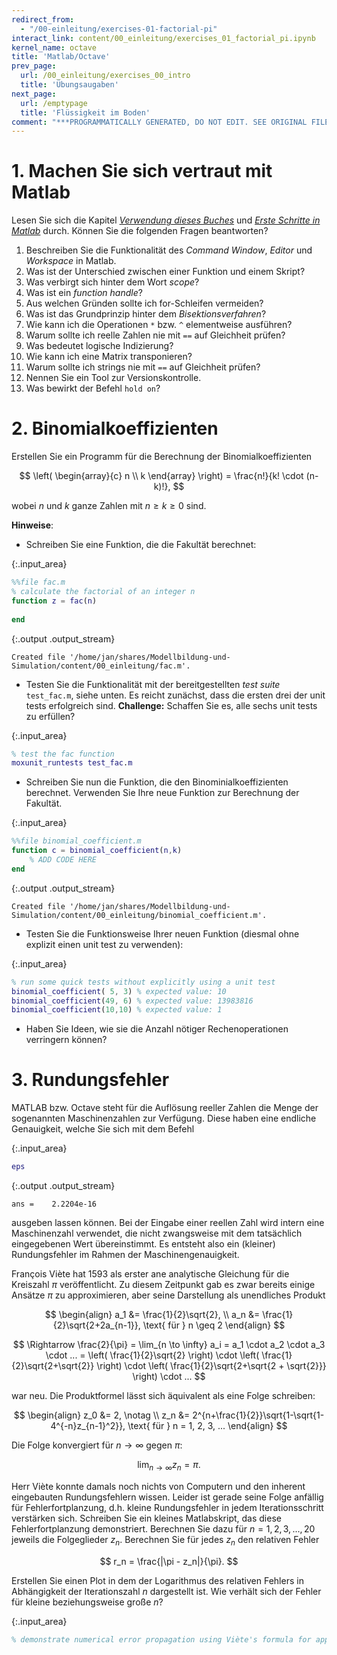 ```yaml
---
redirect_from:
  - "/00-einleitung/exercises-01-factorial-pi"
interact_link: content/00_einleitung/exercises_01_factorial_pi.ipynb
kernel_name: octave
title: 'Matlab/Octave'
prev_page:
  url: /00_einleitung/exercises_00_intro
  title: 'Übungsaugaben'
next_page:
  url: /emptypage
  title: 'Flüssigkeit im Boden'
comment: "***PROGRAMMATICALLY GENERATED, DO NOT EDIT. SEE ORIGINAL FILES IN /content***"
---
```


# 1. Machen Sie sich vertraut mit Matlab


Lesen Sie sich die Kapitel [*Verwendung dieses Buches*](/Modellbildung-und-Simulation/00_einleitung/usage) und [*Erste Schritte in Matlab*](/Modellbildung-und-Simulation/00_einleitung/matlab_00_first_steps) durch. Können Sie die folgenden Fragen beantworten?

1. Beschreiben Sie die Funktionalität des *Command Window*, *Editor* und *Workspace* in Matlab.
1. Was ist der Unterschied zwischen einer Funktion und einem Skript?
2. Was verbirgt sich hinter dem Wort *scope*?
3. Was ist ein *function handle*?
4. Aus welchen Gründen sollte ich for-Schleifen vermeiden?
3. Was ist das Grundprinzip hinter dem *Bisektionsverfahren*?
3. Wie kann ich die Operationen `*` bzw. `^` elementweise ausführen?
3. Warum sollte ich reelle Zahlen nie mit `==` auf Gleichheit prüfen?
3. Was bedeutet logische Indizierung?
3. Wie kann ich eine Matrix transponieren?
3. Warum sollte ich strings nie mit `==` auf Gleichheit prüfen?
3. Nennen Sie ein Tool zur Versionskontrolle.
4. Was bewirkt der Befehl `hold on`?

# 2. Binomialkoeffizienten

Erstellen Sie ein Programm für die Berechnung der Binomialkoeffizienten

$$ \left( \begin{array}{c} n \\ k \end{array} \right) = \frac{n!}{k! \cdot (n-k)!}, $$

wobei $n$ und $k$ ganze Zahlen mit $n \geq k \geq 0$ sind.

**Hinweise**: 

 - Schreiben Sie eine Funktion, die die Fakultät berechnet:



{:.input_area}
```matlab
%%file fac.m
% calculate the factorial of an integer n
function z = fac(n)
    
end
```


{:.output .output_stream}
```
Created file '/home/jan/shares/Modellbildung-und-Simulation/content/00_einleitung/fac.m'.

```

- Testen Sie die Funktionalität mit der bereitgestellten *test suite* `test_fac.m`, siehe unten. Es reicht zunächst, dass die ersten drei der unit tests erfolgreich sind. **Challenge:** Schaffen Sie es, alle sechs unit tests zu erfüllen?



{:.input_area}
```matlab
% test the fac function
moxunit_runtests test_fac.m
```


 - Schreiben Sie nun die Funktion, die den Binominialkoeffizienten berechnet. Verwenden Sie Ihre neue Funktion zur Berechnung der Fakultät.



{:.input_area}
```matlab
%%file binomial_coefficient.m
function c = binomial_coefficient(n,k)
    % ADD CODE HERE
end
```


{:.output .output_stream}
```
Created file '/home/jan/shares/Modellbildung-und-Simulation/content/00_einleitung/binomial_coefficient.m'.

```

 - Testen Sie die Funktionsweise Ihrer neuen Funktion (diesmal ohne explizit einen unit test zu verwenden):



{:.input_area}
```matlab
% run some quick tests without explicitly using a unit test
binomial_coefficient( 5, 3) % expected value: 10
binomial_coefficient(49, 6) % expected value: 13983816
binomial_coefficient(10,10) % expected value: 1
```


- Haben Sie Ideen, wie sie die Anzahl nötiger Rechenoperationen verringern können?

# 3. Rundungsfehler

MATLAB bzw. Octave steht für die Auflösung reeller Zahlen die Menge der sogenannten Maschinenzahlen zur Verfügung. Diese haben eine endliche Genauigkeit, welche Sie sich mit dem Befehl



{:.input_area}
```matlab
eps
```


{:.output .output_stream}
```
ans =    2.2204e-16

```

ausgeben lassen können. Bei der Eingabe einer reellen Zahl wird intern eine Maschinenzahl verwendet, die nicht zwangsweise mit dem tatsächlich eingegebenen Wert übereinstimmt. Es entsteht also ein (kleiner) Rundungsfehler im Rahmen der Maschinengenauigkeit.

François Viète hat 1593 als erster ane analytische Gleichung für die Kreiszahl $\pi$ veröffentlicht. Zu diesem Zeitpunkt gab es zwar bereits einige Ansätze $\pi$ zu approximieren, aber seine Darstellung als unendliches Produkt

$$
\begin{align}
a_1 &= \frac{1}{2}\sqrt{2}, \\
a_n &= \frac{1}{2}\sqrt{2+2a_{n-1}}, \text{ für } n \geq 2 
\end{align}
$$

$$ \Rightarrow \frac{2}{\pi} = \lim_{n \to \infty} a_i = a_1 \cdot a_2 \cdot a_3 \cdot ... = \left( \frac{1}{2}\sqrt{2} \right) \cdot \left( \frac{1}{2}\sqrt{2+\sqrt{2}} \right) \cdot \left( \frac{1}{2}\sqrt{2+\sqrt{2 + \sqrt{2}}} \right) \cdot ... $$

war neu. Die Produktformel lässt sich äquivalent als eine Folge schreiben:

$$ 
\begin{align}
z_0 &= 2, \notag \\
z_n &= 2^{n+\frac{1}{2}}\sqrt{1-\sqrt{1-4^{-n}z_{n-1}^2}}, \text{ für } n = 1, 2, 3, ... 
\end{align}
$$

Die Folge konvergiert für $n \to \infty$ gegen $\pi$:

$$ \lim_{n \to \infty} z_n = \pi. $$

Herr Viète konnte damals noch nichts von Computern und den inherent eingebauten Rundungsfehlern wissen. Leider ist gerade seine Folge anfällig für Fehlerfortplanzung, d.h. kleine Rundungsfehler in jedem Iterationsschritt verstärken sich. Schreiben Sie ein kleines Matlabskript, das diese Fehlerfortplanzung demonstriert. Berechnen Sie dazu für $n=1,2,3,...,20$ jeweils die Folgeglieder $z_n$. Berechnen Sie für jedes $z_n$ den relativen Fehler

$$ r_n = \frac{|\pi - z_n|}{\pi}. $$

Erstellen Sie einen Plot in dem der Logarithmus des relativen Fehlers in Abhängigkeit der Iterationszahl $n$ dargestellt ist. Wie verhält sich der Fehler für kleine beziehungsweise große $n$?



{:.input_area}
```matlab
% demonstrate numerical error propagation using Viète's formula for approximating pi


```

